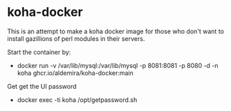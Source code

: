 # koha-docker
This is an attempt to make a koha docker image for those who don't want to install gazillions of perl modules in their servers.

Start the container by:

* docker run -v /var/lib/mysql:/var/lib/mysql -p 8081:8081 -p 8080 -d -n koha ghcr.io/aldemira/koha-docker:main

Get get the UI password

* docker exec -ti koha /opt/getpassword.sh
